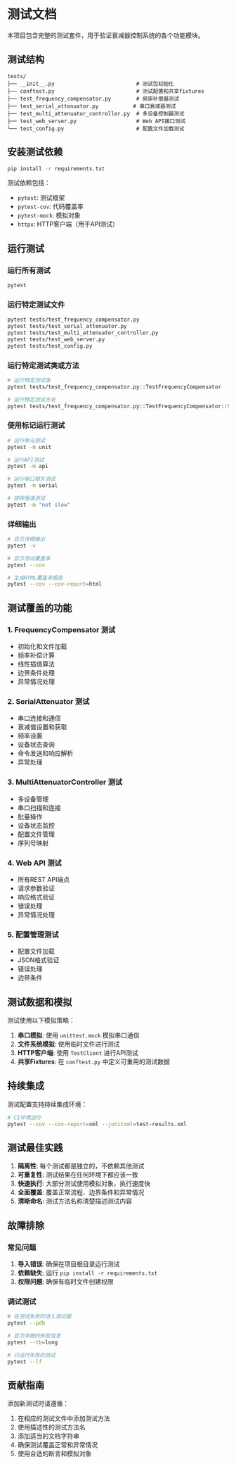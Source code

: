 # 测试文档

本项目包含完整的测试套件，用于验证衰减器控制系统的各个功能模块。

## 测试结构

```
tests/
├── __init__.py                          # 测试包初始化
├── conftest.py                          # 测试配置和共享fixtures
├── test_frequency_compensator.py        # 频率补偿器测试
├── test_serial_attenuator.py           # 串口衰减器测试
├── test_multi_attenuator_controller.py  # 多设备控制器测试
├── test_web_server.py                   # Web API接口测试
└── test_config.py                       # 配置文件加载测试
```

## 安装测试依赖

```bash
pip install -r requirements.txt
```

测试依赖包括：
- `pytest`: 测试框架
- `pytest-cov`: 代码覆盖率
- `pytest-mock`: 模拟对象
- `httpx`: HTTP客户端（用于API测试）

## 运行测试

### 运行所有测试
```bash
pytest
```

### 运行特定测试文件
```bash
pytest tests/test_frequency_compensator.py
pytest tests/test_serial_attenuator.py
pytest tests/test_multi_attenuator_controller.py
pytest tests/test_web_server.py
pytest tests/test_config.py
```

### 运行特定测试类或方法
```bash
# 运行特定测试类
pytest tests/test_frequency_compensator.py::TestFrequencyCompensator

# 运行特定测试方法
pytest tests/test_frequency_compensator.py::TestFrequencyCompensator::test_init_with_valid_file
```

### 使用标记运行测试
```bash
# 运行单元测试
pytest -m unit

# 运行API测试
pytest -m api

# 运行串口相关测试
pytest -m serial

# 排除慢速测试
pytest -m "not slow"
```

### 详细输出
```bash
# 显示详细输出
pytest -v

# 显示测试覆盖率
pytest --cov

# 生成HTML覆盖率报告
pytest --cov --cov-report=html
```

## 测试覆盖的功能

### 1. FrequencyCompensator 测试
- 初始化和文件加载
- 频率补偿计算
- 线性插值算法
- 边界条件处理
- 异常情况处理

### 2. SerialAttenuator 测试
- 串口连接和通信
- 衰减值设置和获取
- 频率设置
- 设备状态查询
- 命令发送和响应解析
- 异常处理

### 3. MultiAttenuatorController 测试
- 多设备管理
- 串口扫描和连接
- 批量操作
- 设备状态监控
- 配置文件管理
- 序列号映射

### 4. Web API 测试
- 所有REST API端点
- 请求参数验证
- 响应格式验证
- 错误处理
- 异常情况处理

### 5. 配置管理测试
- 配置文件加载
- JSON格式验证
- 错误处理
- 边界条件

## 测试数据和模拟

测试使用以下模拟策略：

1. **串口模拟**: 使用 `unittest.mock` 模拟串口通信
2. **文件系统模拟**: 使用临时文件进行测试
3. **HTTP客户端**: 使用 `TestClient` 进行API测试
4. **共享Fixtures**: 在 `conftest.py` 中定义可重用的测试数据

## 持续集成

测试配置支持持续集成环境：

```bash
# CI环境运行
pytest --cov --cov-report=xml --junitxml=test-results.xml
```

## 测试最佳实践

1. **隔离性**: 每个测试都是独立的，不依赖其他测试
2. **可重复性**: 测试结果在任何环境下都应该一致
3. **快速执行**: 大部分测试使用模拟对象，执行速度快
4. **全面覆盖**: 覆盖正常流程、边界条件和异常情况
5. **清晰命名**: 测试方法名称清楚描述测试内容

## 故障排除

### 常见问题

1. **导入错误**: 确保在项目根目录运行测试
2. **依赖缺失**: 运行 `pip install -r requirements.txt`
3. **权限问题**: 确保有临时文件创建权限

### 调试测试

```bash
# 在测试失败时进入调试器
pytest --pdb

# 显示详细的失败信息
pytest --tb=long

# 只运行失败的测试
pytest --lf
```

## 贡献指南

添加新测试时请遵循：

1. 在相应的测试文件中添加测试方法
2. 使用描述性的测试方法名
3. 添加适当的文档字符串
4. 确保测试覆盖正常和异常情况
5. 使用合适的断言和模拟对象